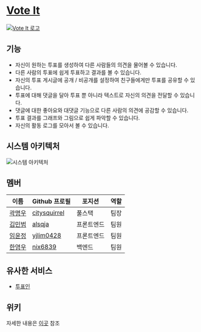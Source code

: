 # [Vote It](https://mymy-project-adfs.com/)

[![Vote It 로고](https://user-images.githubusercontent.com/86960007/153313996-ba36f1d3-390c-435a-bac9-c05aa211caac.png)](https://mymy-project-adfs.com/)

## 기능

- 자신이 원하는 투표를 생성하여 다른 사람들의 의견을 물어볼 수 있습니다.
- 다른 사람의 투표에 쉽게 투표하고 결과를 볼 수 있습니다.
- 자신의 투표 게시글에 공개 / 비공개를 설정하여 친구들에게만 투표를 공유할 수 있습니다.
- 투표에 대해 댓글을 달아 투표 뿐 아니라 텍스트로 자신의 의견을 전달할 수 있습니다.
- 댓글에 대한 좋아요와 대댓글 기능으로 다른 사람의 의견에 공감할 수 있습니다.
- 투표 결과를 그래프와 그림으로 쉽게 파악할 수 있습니다.
- 자신의 활동 로그를 모아서 볼 수 있습니다.

## 시스템 아키텍처

![시스템 아키텍처](https://cdn.discordapp.com/attachments/940138951770001421/941552462115000360/Web_App_Reference_Architecture_5.png)

## 멤버

| 이름              | Github 프로필  | 포지션     | 역할 |
| ----------------- | -------------- | ---------- | ---- |
| [곽명우](#곽명우) | [citysquirrel] | 풀스택     | 팀장 |
| [김민범](#김민범) | [alsqja]       | 프론트엔드 | 팀원 |
| [임윤정](#임윤정) | [yjlim0428]    | 프론트엔드 | 팀원 |
| [한영우](#한영우) | [nix6839]      | 백엔드     | 팀원 |

[citysquirrel]: https://github.com/citysquirrel
[alsqja]: https://github.com/alsqja
[yjlim0428]: https://github.com/yjlim0428
[nix6839]: https://github.com/nix6839

## 유사한 서비스 

- [투표인](https://2pyo.in/)

## 위키

자세한 내용은 [이곳](https://github.com/codestates/vote-it/wiki) 참조
